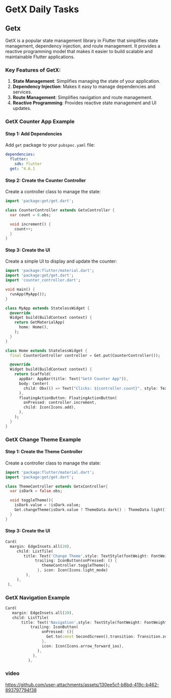 # GetX Daily Tasks

## Getx
GetX is a popular state management library in Flutter that simplifies state management, dependency injection, and route management. It provides a reactive programming model that makes it easier to build scalable and maintainable Flutter applications.

### Key Features of GetX:
1. **State Management**: Simplifies managing the state of your application.
2. **Dependency Injection**: Makes it easy to manage dependencies and services.
3. **Route Management**: Simplifies navigation and route management.
4. **Reactive Programming**: Provides reactive state management and UI updates.

### GetX Counter App Example

#### Step 1: Add Dependencies
Add `get` package to your `pubspec.yaml` file:
```yaml
dependencies:
  flutter:
    sdk: flutter
  get: ^4.6.1
```

#### Step 2: Create the Counter Controller
Create a controller class to manage the state:
```dart
import 'package:get/get.dart';

class CounterController extends GetxController {
  var count = 0.obs;

  void increment() {
    count++;
  }
}
```

#### Step 3: Create the UI
Create a simple UI to display and update the counter:
```dart
import 'package:flutter/material.dart';
import 'package:get/get.dart';
import 'counter_controller.dart';

void main() {
  runApp(MyApp());
}

class MyApp extends StatelessWidget {
  @override
  Widget build(BuildContext context) {
    return GetMaterialApp(
      home: Home(),
    );
  }
}

class Home extends StatelessWidget {
  final CounterController controller = Get.put(CounterController());

  @override
  Widget build(BuildContext context) {
    return Scaffold(
      appBar: AppBar(title: Text("GetX Counter App")),
      body: Center(
        child: Obx(() => Text("Clicks: ${controller.count}", style: TextStyle(fontSize: 30))),
      ),
      floatingActionButton: FloatingActionButton(
        onPressed: controller.increment,
        child: Icon(Icons.add),
      ),
    );
  }
}
```

### GetX Change Theme Example

#### Step 1: Create the Theme Controller

Create a controller class to manage the state:
```dart
import 'package:flutter/material.dart';
import 'package:get/get.dart';

class ThemeController extends GetxController{
  var isDark = false.obs;

  void toggleTheme(){
    isDark.value = !isDark.value;
    Get.changeTheme(isDark.value ? ThemeData.dark() : ThemeData.light());
  }
}
```
#### Step 3: Create the UI
```dart
Card(
  margin: EdgeInsets.all(20),
     child: ListTile(
        title: Text('Change Theme',style: TextStyle(fontWeight: FontWeight.w600),),
             trailing: IconButton(onPressed: () {
                themeController.toggleTheme();
              }, icon: Icon(Icons.light_mode)
         ),
     ),
 ),
```
### GetX Navigation Example
```dart
Card(
   margin: EdgeInsets.all(20),
   child: ListTile(
       title: Text('Navigation',style: TextStyle(fontWeight: FontWeight.w600),),
           trailing: IconButton(
                onPressed: (){
                  Get.to(const SecondScreen(),transition: Transition.zoom);
                },
                icon: Icon(Icons.arrow_forward_ios),
              ),
            ),
          ),
```

### video
https://github.com/user-attachments/assets/130ee5cf-b8bd-419c-b462-893797794f38
